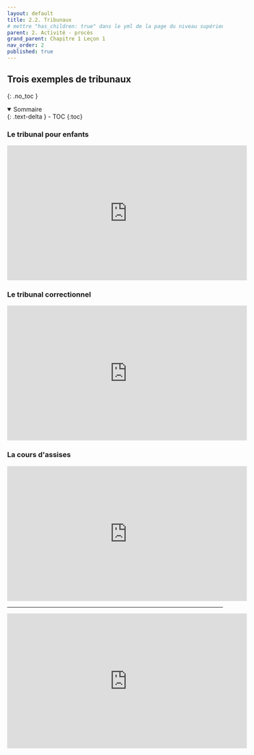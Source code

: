 ```yaml
---
layout: default
title: 2.2. Tribunaux
# mettre "has_children: true" dans le yml de la page du niveau supérieur
parent: 2. Activité - procès
grand_parent: Chapitre 1 Leçon 1
nav_order: 2
published: true
---
```

## Trois exemples de tribunaux
{: .no_toc }

<details open markdown="block">
  <summary>
    Sommaire
  </summary>
  {: .text-delta }
- TOC
{:toc}
</details>

### Le tribunal pour enfants

<iframe width="560" height="315" src="https://www.youtube.com/embed/MWPN75EW1IA" title="YouTube video player" frameborder="0" allow="accelerometer; autoplay; clipboard-write; encrypted-media; gyroscope; picture-in-picture; web-share" allowfullscreen></iframe>

### Le tribunal correctionnel

<iframe width="560" height="315" src="https://www.youtube.com/embed/r6Y_Fw6czEU?si=B4lnRRcs41XzNW1c" title="YouTube video player" frameborder="0" allow="accelerometer; autoplay; clipboard-write; encrypted-media; gyroscope; picture-in-picture; web-share" allowfullscreen></iframe>

### La cours d'assises

<iframe width="560" height="315" src="https://www.youtube.com/embed/Ff7JicZVpd8" title="YouTube video player" frameborder="0" allow="accelerometer; autoplay; clipboard-write; encrypted-media; gyroscope; picture-in-picture; web-share" allowfullscreen></iframe>

---

<iframe width="560" height="315" src="https://www.youtube.com/embed/nI4VrIBbqic?si=2CTQlhA1uPONkUen" title="YouTube video player" frameborder="0" allow="accelerometer; autoplay; clipboard-write; encrypted-media; gyroscope; picture-in-picture; web-share" allowfullscreen></iframe>